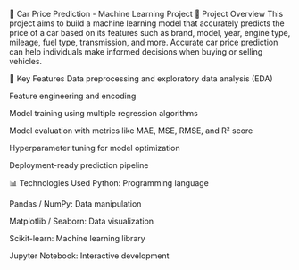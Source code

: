 🚗 Car Price Prediction - Machine Learning Project
📌 Project Overview
This project aims to build a machine learning model that accurately predicts the price of a car based on its features such as brand, model, year, engine type, mileage, fuel type, transmission, and more. Accurate car price prediction can help individuals make informed decisions when buying or selling vehicles.

🧠 Key Features
Data preprocessing and exploratory data analysis (EDA)

Feature engineering and encoding

Model training using multiple regression algorithms

Model evaluation with metrics like MAE, MSE, RMSE, and R² score

Hyperparameter tuning for model optimization

Deployment-ready prediction pipeline

📊 Technologies Used
Python: Programming language

Pandas / NumPy: Data manipulation

Matplotlib / Seaborn: Data visualization

Scikit-learn: Machine learning library

Jupyter Notebook: Interactive development


